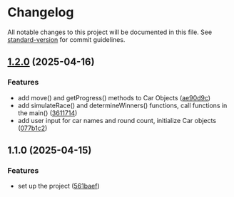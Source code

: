# Changelog

All notable changes to this project will be documented in this file. See [standard-version](https://github.com/conventional-changelog/standard-version) for commit guidelines.

## [1.2.0](https://github.com/kimpeter2018/kotlin-racingcar-precourse/compare/v1.1.0...v1.2.0) (2025-04-16)


### Features

* add move() and getProgress() methods to Car Objects ([ae90d9c](https://github.com/kimpeter2018/kotlin-racingcar-precourse/commit/ae90d9cf2ab46fbc42cc9d00ed1cee29458876f3))
* add simulateRace() and determineWinners() functions, call functions in the main() ([3611714](https://github.com/kimpeter2018/kotlin-racingcar-precourse/commit/36117142ada5fade971174d635a48140354b2e81))
* add user input for car names and round count, initialize Car objects ([077b1c2](https://github.com/kimpeter2018/kotlin-racingcar-precourse/commit/077b1c221eba0550c76ff69629d472cc35896333))

## 1.1.0 (2025-04-15)


### Features

* set up the project ([561baef](https://github.com/kimpeter2018/kotlin-racingcar-precourse/commit/561baefd83c1e288e06d7f00f644ba99bd04fd7e))
